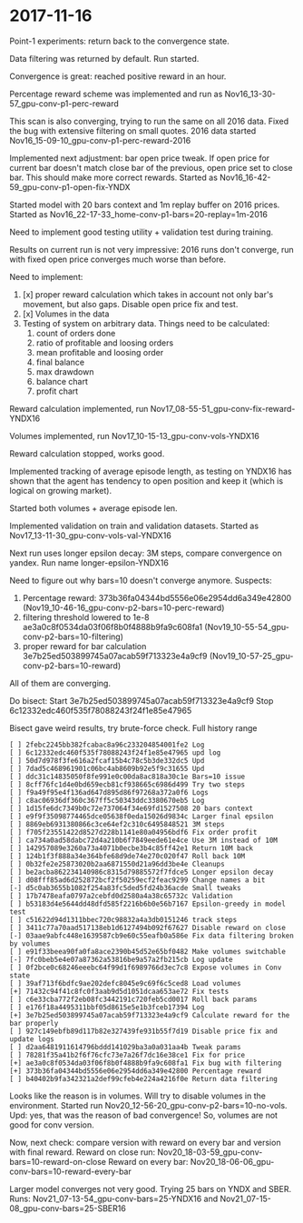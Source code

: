 # 2017-11-16

Point-1 experiments: return back to the convergence state.

Data filtering was returned by default. Run started.

Convergence is great: reached positive reward in an hour.

Percentage reward scheme was implemented and run as Nov16_13-30-57_gpu-conv-p1-perc-reward

This scan is also converging, trying to run the same on all 2016 data.
Fixed the bug with extensive filtering on small quotes. 2016 data started Nov16_15-09-10_gpu-conv-p1-perc-reward-2016

Implemented next adjustment: bar open price tweak. If open price for current bar doesn't match close bar of the previous,
open price set to close bar. This should make more correct rewards.
Started as Nov16_16-42-59_gpu-conv-p1-open-fix-YNDX 

Started model with 20 bars context and 1m replay buffer on 2016 prices.
Started as Nov16_22-17-33_home-conv-p1-bars=20-replay=1m-2016

Need to implement good testing utility + validation test during training.

Results on current run is not very impressive: 2016 runs don't converge, run with fixed open price
converges much worse than before.

Need to implement:
1. [x] proper reward calculation which takes in account not only bar's movement, but also gaps. Disable open price fix and test.
1. [x] Volumes in the data
2. Testing of system on arbitrary data. Things need to be calculated:
    1. count of orders done
    2. ratio of profitable and loosing orders
    3. mean profitable and loosing order
    4. final balance
    5. max drawdown
    6. balance chart
    7. profit chart
    
Reward calculation implemented, run Nov17_08-55-51_gpu-conv-fix-reward-YNDX16   

Volumes implemented, run Nov17_10-15-13_gpu-conv-vols-YNDX16

Reward calculation stopped, works good. 

Implemented tracking of average episode length, as testing on YNDX16 has shown that the agent has tendency to open 
position and keep it (which is logical on growing market).

Started both volumes + average episode len.

Implemented validation on train and validation datasets.
Started as Nov17_13-11-30_gpu-conv-vols-val-YNDX16

Next run uses longer epsilon decay: 3M steps, compare convergence on yandex. Run name longer-epsilon-YNDX16

Need to figure out why bars=10 doesn't converge anymore. Suspects:
1. Percentage reward: 373b36fa04344bd5556e06e2954dd6a349e42800 (Nov19_10-46-16_gpu-conv-p2-bars=10-perc-reward)
2. filtering threshold lowered to 1e-8 ae3a0c8f0534da03f06f8b0f4888b9fa9c608fa1 (Nov19_10-55-54_gpu-conv-p2-bars=10-filtering)
3. proper reward for bar calculation 3e7b25ed503899745a07acab59f713323e4a9cf9 (Nov19_10-57-25_gpu-conv-p2-bars=10-reward)

All of them are converging.

Do bisect:
Start 3e7b25ed503899745a07acab59f713323e4a9cf9
Stop 6c12332edc460f535f78088243f24f1e85e47965


Bisect gave weird results, try brute-force check. Full history range
```text
[ ] 2febc2245bb382fcabac8a96c233204854001fe2 Log
[ ] 6c12332edc460f535f78088243f24f1e85e47965 upd log
[ ] 50d7d978f3fe616a2fcaf15b4c78c5b3de332dc5 Upd
[ ] 7dad5c468961901c06bc4ab8609b92e5f9c31655 Upd
[ ] ddc31c14835050f8fe991e0c00da8ac818a30c1e Bars=10 issue
[ ] 8cff76fc1d4e0bd659ecb81cf938665c6986d499 Try two steps
[ ] f9a49f95e4f136ad647d895d86f97268a372a0f6 Logs
[ ] c8ac06936df360c367ff5c50343ddc3380670eb5 Log
[ ] 1d15fe6dc7349b0c72e737064f34e69fd1527508 20 bars context
[ ] e9f9f35098774465dce05638f0eda15026d9834c Larger final epsilon
[ ] 8869eb6931380866c3ce64ef2c310c6495848521 3M steps
[ ] f705f23551422d8527d228b1141e80a04956bdf6 Fix order profit
[ ] ca734a0ad58dabc72d4a210b6f7849eede61e4ce Use 3M instead of 10M
[ ] 142957089e3260a73a4071b0ecbe3b4c85ff42e1 Return 10M back
[ ] 124b1f3f888a34e364bfe68d9de74e270c020f47 Roll back 10M
[ ] 0b32fe2e25873020b2aa6871550d21a96dd3be4e Cleanups
[ ] be2acba862234140986c8315d79885572f7fdce5 Longer epsilon decay
[ ] d08fff85ad6d252872bcf2f50259ecf2feac9299 Change names a bit
[-] d5c0ab3655b1082f254a83fc5ded5fd24b36acde Small tweaks
[ ] 17b7478eafa0797a2cebfd0d2580a4a38c65732c Validation
[ ] b53183d4e5644dd48dfd585f2216b6b0e56b7167 Epsilon-greedy in model test
[ ] c51622d94d1311bbec720c98832a4a3db0151246 track steps
[ ] 3411c77a70aad517138eb1d6127494b092f67627 Disable reward on close
[-] 03aae9abfc448e1639587cb9e60c55eafb0a586e Fix data filtering broken by volumes
[ ] e91f33beea90fa0fa8ace2390b45d52e65bf0482 Make volumes switchable
[-] 7fc0beb5e4e07a87362a53816be9a57a2fb215cb Log update
[ ] 0f2bce0c68246eeebc64f99d1f6989766d3ec7c8 Expose volumes in Conv state
[ ] 39af713f6bdfc9ae202defc8045e9c69f6c5ced8 Load volumes
[+] 71432c94f41c8fc0f3aab9d5d1051dcaa653ae72 Fix tests
[ ] c6e33cba772f2eb08fc3442191c720feb5cd0017 Roll back params
[ ] e176f18a4495311bbf05d8615e5e1b3fceb17394 Log
[+] 3e7b25ed503899745a07acab59f713323e4a9cf9 Calculate reward for the bar properly
[ ] 927c149ebfb89d117b82e327439fe931b55f7d19 Disable price fix and update logs
[ ] d2aa6481911614796bddd141029ba3a0a031aa4b Tweak params
[ ] 78281f35a41b2f6f76cfc73e7a26f7dc16e38ce1 Fix for price
[+] ae3a0c8f0534da03f06f8b0f4888b9fa9c608fa1 Fix bug with filtering
[+] 373b36fa04344bd5556e06e2954dd6a349e42800 Percentage reward
[ ] b40402b9fa342321a2def99cfeb4e224a4216f0e Return data filtering
```

Looks like the reason is in volumes. Will try to disable volumes in the environment.
Started run Nov20_12-56-20_gpu-conv-p2-bars=10-no-vols. Upd: yes, that was the reason of bad convergence!
So, volumes are not good for conv version.

Now, next check: compare version with reward on every bar and version with final reward.
Reward on close run: Nov20_18-03-59_gpu-conv-bars=10-reward-on-close
Reward on every bar: Nov20_18-06-06_gpu-conv-bars=10-reward-every-bar 

Larger model converges not very good.
Trying 25 bars on YNDX and SBER.
Runs: Nov21_07-13-54_gpu-conv-bars=25-YNDX16 and Nov21_07-15-08_gpu-conv-bars=25-SBER16
